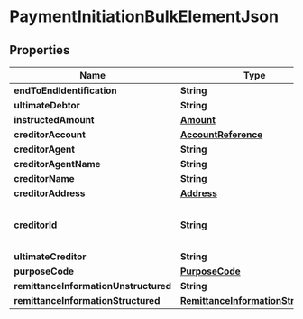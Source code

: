 # PaymentInitiationBulkElementJson

## Properties
Name | Type | Description | Notes
------------ | ------------- | ------------- | -------------
**endToEndIdentification** | **String** |  |  [optional]
**ultimateDebtor** | **String** |  |  [optional]
**instructedAmount** | [**Amount**](Amount.md) |  | 
**creditorAccount** | [**AccountReference**](AccountReference.md) |  | 
**creditorAgent** | **String** |  |  [optional]
**creditorAgentName** | **String** |  |  [optional]
**creditorName** | **String** |  | 
**creditorAddress** | [**Address**](Address.md) |  |  [optional]
**creditorId** | **String** | Identification of Creditors, e.g. a SEPA Creditor ID. |  [optional]
**ultimateCreditor** | **String** |  |  [optional]
**purposeCode** | [**PurposeCode**](PurposeCode.md) |  |  [optional]
**remittanceInformationUnstructured** | **String** |  |  [optional]
**remittanceInformationStructured** | [**RemittanceInformationStructured**](RemittanceInformationStructured.md) |  |  [optional]
